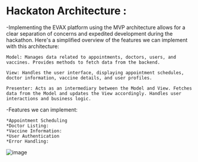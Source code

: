 # Hackaton Architecture :

-Implementing the EVAX platform using the MVP architecture allows for a clear separation of concerns and expedited development during the hackathon. Here's a simplified overview of the features we can implement with this architecture:

    Model: Manages data related to appointments, doctors, users, and vaccines. Provides methods to fetch data from the backend.

    View: Handles the user interface, displaying appointment schedules, doctor information, vaccine details, and user profiles.

    Presenter: Acts as an intermediary between the Model and View. Fetches data from the Model and updates the View accordingly. Handles user interactions and business logic.

-Features we can implement:

    *Appointment Scheduling
    *Doctor Listing:
    *Vaccine Information:
    *User Authentication
    *Error Handling:
  
  ![image](https://github.com/firassaada/Software-Architecture-Labs/assets/94303698/26f34234-c851-4c17-87b3-20bb096533dd)
